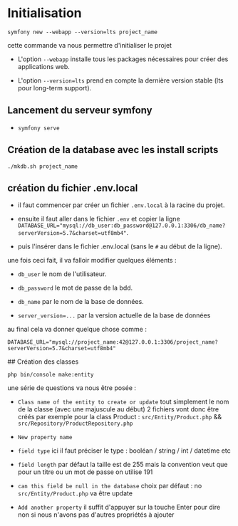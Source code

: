 # Initialisation

`symfony new --webapp --version=lts project_name`

cette commande va nous permettre d'initialiser le projet

*   L'option `--webapp` installe tous les packages nécessaires pour créer des applications web.

*   L'option `--version=lts` prend en compte la dernière version stable (lts pour long-term support).

<!-- ## Installation des outils et certificats

*   `sudo apt install libnss3-tools`

*   `symfony server:ca:install` -->

## Lancement du serveur symfony 

*   `symfony serve`

## Création de la database avec les install scripts

`./mkdb.sh project_name`

## création du fichier .env.local

*   il faut commencer par créer un fichier `.env.local` à la racine du projet.

*   ensuite il faut aller dans le fichier `.env` et copier la ligne `DATABASE_URL="mysql://db_user:db_password@127.0.0.1:3306/db_name?serverVersion=5.7&charset=utf8mb4"`.

*   puis l'insérer dans le fichier .env.local (sans le `#` au début de la ligne).

une fois ceci fait, il va falloir modifier quelques éléments :

*   `db_user` le nom de l'utilisateur.

*   `db_password` le mot de passe de la bdd.

*   `db_name` par le nom de la base de données.

*   `server_version=...` par la version actuelle de la base de données

au final cela va donner quelque chose comme : 

`DATABASE_URL="mysql://project_name:42@127.0.0.1:3306/project_name?serverVersion=5.7&charset=utf8mb4"`

## Création des classes

`php bin/console make:entity` 

une série de questions va nous être posée : 

*   `Class name of the entity to create or update` tout simplement le nom de la classe (avec une majuscule au début) 2 fichiers vont donc être créés par exemple pour la class Product : 
`src/Entity/Product.php` && `src/Repository/ProductRepository.php`

*   `New property name`

*   `field type` ici il faut préciser le type : booléan / string / int / datetime etc

*   `field length` par défaut la taille est de 255 mais la convention veut que pour un titre ou un mot de passe on utilise 191

*   `can this field be null in the database` choix par défaut : no `src/Entity/Product.php` va être update

*   `Add another property` il suffit d'appuyer sur la touche Enter pour dire non si nous n'avons pas d'autres propriétés à ajouter